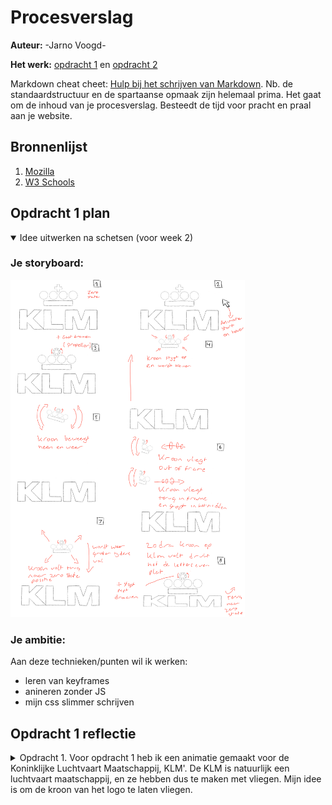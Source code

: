 # Procesverslag
**Auteur:** -Jarno Voogd-

**Het werk:** [opdracht 1](opdracht1/index.html) en [opdracht 2](opdracht2/index.html)


Markdown cheat cheet: [Hulp bij het schrijven van Markdown](https://github.com/adam-p/markdown-here/wiki/Markdown-Cheatsheet). Nb. de standaardstructuur en de spartaanse opmaak zijn helemaal prima. Het gaat om de inhoud van je procesverslag. Besteedt de tijd voor pracht en praal aan je website.



## Bronnenlijst
1. [Mozilla](https://developer.mozilla.org/en-US/docs/Web/CSS/margin)
2. [W3 Schools](https://www.w3schools.com/css/css3_animations.asp)



## Opdracht 1 plan

<details open>
  <summary> Idee uitwerken na schetsen (voor week 2)</summary>


  ### Je storyboard:
  <img src="opdracht1/images/moodboard.png" width="375px" alt="storyboard voor opdracht 1">


  ### Je ambitie: 
  Aan deze technieken/punten wil ik werken:
  - leren van keyframes
  - anineren zonder JS
  - mijn css slimmer schrijven
 
</details>


## Opdracht 1 reflectie

<details>
  <summary>Opdracht 1. 
  Voor opdracht 1 heb ik een animatie gemaakt voor de Koninklijke Luchtvaart Maatschappij, KLM'. 
  De KLM is natuurlijk een luchtvaart maatschappij, en ze hebben dus te maken met vliegen. Mijn idee
  is om de kroon van het logo te laten vliegen.</summary>
  

  ### Je uitkomst - karakteristiek screenshot(s):
  <img src="opdracht1/images/eindresultaat.png" width="375px" alt="uitomst opdracht 1">


  ### Dit ging goed/Heb ik geleerd: 
  Wat ik heb geleerd, is het gebruik maken van een ::before en ::after atribute, hiermee heb ik de kroon van KLM gemaakt.

  Wat ik ook heb geleerd enkel met css animeren, keyframes gebruiken in mijn code
  en het gebruik van font-face voor fonts, deze drie dingen had ik nog niet eerder gedaan.


  ### Dit was lastig/is niet gelukt:
  Ik had het einde van mijn animatie wat vloeiender willen laten verlopen. Omdat de kroon bestaat uit drie losse onderdelen
  bleek het lastig om rotaties mooi uit te laten voeren. 
</details>
